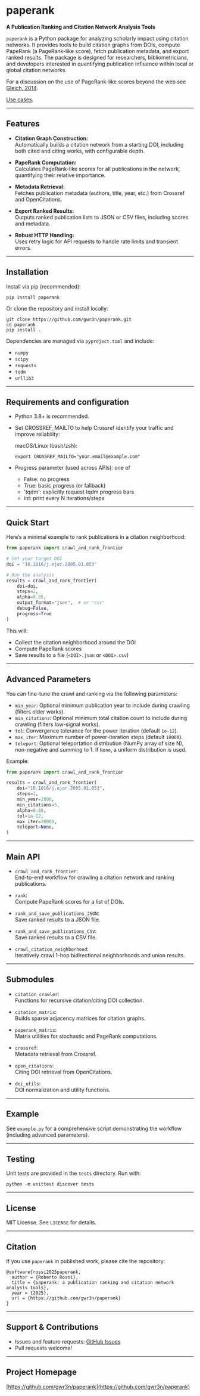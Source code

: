 # paperank

**A Publication Ranking and Citation Network Analysis Tools**

`paperank` is a Python package for analyzing scholarly impact using citation networks. It provides tools to build citation graphs from DOIs, compute PapeRank (a PageRank-like score), fetch publication metadata, and export ranked results. The package is designed for researchers, bibliometricians, and developers interested in quantifying publication influence within local or global citation networks.

For a discussion on the use of PageRank-like scores beyond the web see [Gleich, 2014](https://arxiv.org/abs/1407.5107).

[Use cases](docs/Use%20cases.md).

---

## Features

- **Citation Graph Construction:**  
  Automatically builds a citation network from a starting DOI, including both cited and citing works, with configurable depth.

- **PapeRank Computation:**  
  Calculates PageRank-like scores for all publications in the network, quantifying their relative importance.

- **Metadata Retrieval:**  
  Fetches publication metadata (authors, title, year, etc.) from Crossref and OpenCitations.

- **Export Ranked Results:**  
  Outputs ranked publication lists to JSON or CSV files, including scores and metadata.

- **Robust HTTP Handling:**  
  Uses retry logic for API requests to handle rate limits and transient errors.

---

## Installation

Install via pip (recommended):

```
pip install paperank
```

Or clone the repository and install locally:

```
git clone https://github.com/gwr3n/paperank.git
cd paperank
pip install .
```

Dependencies are managed via `pyproject.toml` and include:
- `numpy`
- `scipy`
- `requests`
- `tqdm`
- `urllib3`

---

## Requirements and configuration

- Python 3.8+ is recommended.
- Set CROSSREF_MAILTO to help Crossref identify your traffic and improve reliability:

  macOS/Linux (bash/zsh):
  ```
  export CROSSREF_MAILTO="your.email@example.com"
  ```

- Progress parameter (used across APIs): one of
  - False: no progress
  - True: basic progress (or fallback)
  - 'tqdm': explicitly request tqdm progress bars
  - int: print every N iterations/steps

---

## Quick Start

Here’s a minimal example to rank publications in a citation neighborhood:

```python
from paperank import crawl_and_rank_frontier

# Set your target DOI
doi = "10.1016/j.ejor.2005.01.053"

# Run the analysis
results = crawl_and_rank_frontier(
    doi=doi,
    steps=2,
    alpha=0.85,
    output_format="json",  # or "csv"
    debug=False,
    progress=True
)
```

This will:
- Collect the citation neighborhood around the DOI
- Compute PapeRank scores
- Save results to a file (`<DOI>.json` or `<DOI>.csv`)

---

## Advanced Parameters

You can fine-tune the crawl and ranking via the following parameters:

- `min_year`: Optional minimum publication year to include during crawling (filters older works).
- `min_citations`: Optional minimum total citation count to include during crawling (filters low-signal works).
- `tol`: Convergence tolerance for the power iteration (default `1e-12`).
- `max_iter`: Maximum number of power-iteration steps (default `10000`).
- `teleport`: Optional teleportation distribution (NumPy array of size N), non-negative and summing to 1. If `None`, a uniform distribution is used.

Example:

```python
from paperank import crawl_and_rank_frontier

results = crawl_and_rank_frontier(
    doi="10.1016/j.ejor.2005.01.053",
    steps=1,
    min_year=2000,       
    min_citations=5,     
    alpha=0.85,
    tol=1e-12,
    max_iter=20000,
    teleport=None,
)
```

---

## Main API

- `crawl_and_rank_frontier`:  
  End-to-end workflow for crawling a citation network and ranking publications.

- `rank`:  
  Compute PapeRank scores for a list of DOIs.

- `rank_and_save_publications_JSON`:  
  Save ranked results to a JSON file.

- `rank_and_save_publications_CSV`:  
  Save ranked results to a CSV file.

- `crawl_citation_neighborhood`:  
  Iteratively crawl 1-hop bidirectional neighborhoods and union results.

---

## Submodules

- `citation_crawler`:  
  Functions for recursive citation/citing DOI collection.

- `citation_matrix`:  
  Builds sparse adjacency matrices for citation graphs.

- `paperank_matrix`:  
  Matrix utilities for stochastic and PageRank computations.

- `crossref`:  
  Metadata retrieval from Crossref.

- `open_citations`:  
  Citing DOI retrieval from OpenCitations.

- `doi_utils`:  
  DOI normalization and utility functions.

---

## Example

See `example.py` for a comprehensive script demonstrating the workflow (including advanced parameters).

---

## Testing

Unit tests are provided in the `tests` directory. Run with:

```
python -m unittest discover tests
```

---

## License

MIT License. See `LICENSE` for details.

---

## Citation

If you use `paperank` in published work, please cite the repository:

```
@software{rossi2025paperank,
  author = {Roberto Rossi},
  title = {paperank: a publication ranking and citation network analysis tools},
  year = {2025},
  url = {https://github.com/gwr3n/paperank}
}
```

---

## Support & Contributions

- Issues and feature requests: [GitHub Issues](https://github.com/gwr3n/paperank/issues)
- Pull requests welcome!

---

## Project Homepage

[https://github.com/gwr3n/paperank](https://github.com/gwr3n/paperank)